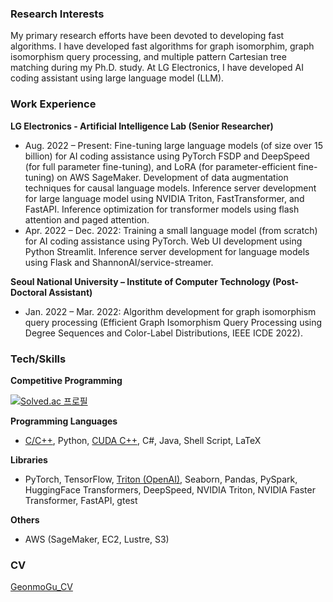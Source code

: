 ### Research Interests
My primary research efforts have been devoted to developing fast algorithms. I have developed fast algorithms for graph isomorphim, graph isomorphism query processing, and multiple pattern Cartesian tree matching during my Ph.D. study. At LG Electronics, I have developed AI coding assistant using large language model (LLM).

### Work Experience
**LG Electronics - Artificial Intelligence Lab (Senior Researcher)**
- Aug. 2022 – Present: Fine-tuning large language models (of size over 15 billion) for AI coding assistance using PyTorch FSDP and DeepSpeed (for full parameter fine-tuning), and LoRA (for parameter-efficient fine-tuning) on AWS SageMaker. Development of data augmentation techniques for causal language models. Inference server development for large language model using NVIDIA Triton, FastTransformer, and FastAPI. Inference optimization for transformer models using flash attention and paged attention.
- Apr. 2022 – Dec. 2022: Training a small language model (from scratch) for AI coding assistance using PyTorch. Web UI development using Python Streamlit. Inference server development for language models using Flask and ShannonAI/service-streamer.

**Seoul National University – Institute of Computer Technology (Post-Doctoral Assistant)**
- Jan. 2022 – Mar. 2022: Algorithm development for graph isomorphism query processing (Efficient Graph Isomorphism Query Processing using Degree Sequences and Color-Label Distributions, IEEE ICDE 2022). 


### Tech/Skills
**Competitive Programming**

[![Solved.ac 프로필](http://mazassumnida.wtf/api/generate_badge?boj=gmgu)](https://solved.ac/gmgu)

**Programming Languages**
- [C/C++](https://github.com/gmgu/GI), Python, [CUDA C++](https://github.com/gmgu/study-cuda), C#, Java, Shell Script, LaTeX

**Libraries**
- PyTorch, TensorFlow, [Triton (OpenAI)](https://github.com/gmgu/study-trident), Seaborn, Pandas, PySpark, HuggingFace Transformers, DeepSpeed, NVIDIA Triton, NVIDIA Faster Transformer, FastAPI, gtest

**Others**
- AWS (SageMaker, EC2, Lustre, S3)

### CV
[GeonmoGu_CV](https://github.com/gmgu/gmgu/blob/main/GeonmoGu_CV.pdf)
 

